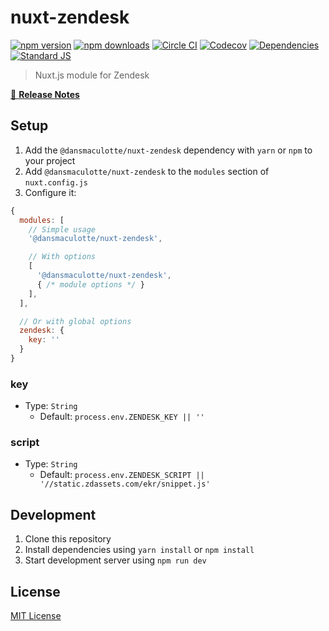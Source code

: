 # nuxt-zendesk

[![npm version][npm-version-src]][npm-version-href]
[![npm downloads][npm-downloads-src]][npm-downloads-href]
[![Circle CI][circle-ci-src]][circle-ci-href]
[![Codecov][codecov-src]][codecov-href]
[![Dependencies][david-dm-src]][david-dm-href]
[![Standard JS][standard-js-src]][standard-js-href]

> Nuxt.js module for Zendesk

[📖 **Release Notes**](./CHANGELOG.md)

## Setup

1. Add the `@dansmaculotte/nuxt-zendesk` dependency with `yarn` or `npm` to your project
2. Add `@dansmaculotte/nuxt-zendesk` to the `modules` section of `nuxt.config.js`
3. Configure it:

```js
{
  modules: [
    // Simple usage
    '@dansmaculotte/nuxt-zendesk',

    // With options
    [
      '@dansmaculotte/nuxt-zendesk',
      { /* module options */ }
    ],
  ],

  // Or with global options
  zendesk: {
    key: ''
  }
}
```

### key

- Type: `String`
  - Default: `process.env.ZENDESK_KEY || ''`

### script

- Type: `String`
  - Default: `process.env.ZENDESK_SCRIPT || '//static.zdassets.com/ekr/snippet.js'`

## Development

1. Clone this repository
2. Install dependencies using `yarn install` or `npm install`
3. Start development server using `npm run dev`

## License

[MIT License](./LICENSE.md)

<!-- Badges -->
[npm-version-src]: https://img.shields.io/npm/dt/@dansmaculotte/nuxt-zendesk.svg?style=flat-square
[npm-version-href]: https://npmjs.com/package/@dansmaculotte/nuxt-zendesk

[npm-downloads-src]: https://img.shields.io/npm/v/@dansmaculotte/nuxt-zendesk/latest.svg?style=flat-square
[npm-downloads-href]: https://npmjs.com/package/@dansmaculotte/nuxt-zendesk

[circle-ci-src]: https://img.shields.io/circleci/project/github/dansmaculotte/nuxt-zendesk.svg?style=flat-square
[circle-ci-href]: https://circleci.com/gh/dansmaculotte/nuxt-zendesk

[codecov-src]: https://img.shields.io/codecov/c/github/dansmaculotte/nuxt-zendesk.svg?style=flat-square
[codecov-href]: https://codecov.io/gh/dansmaculotte/nuxt-zendesk

[david-dm-src]: https://david-dm.org/dansmaculotte/nuxt-zendesk/status.svg?style=flat-square
[david-dm-href]: https://david-dm.org/dansmaculotte/nuxt-zendesk

[standard-js-src]: https://img.shields.io/badge/code_style-standard-brightgreen.svg?style=flat-square
[standard-js-href]: https://standardjs.com
